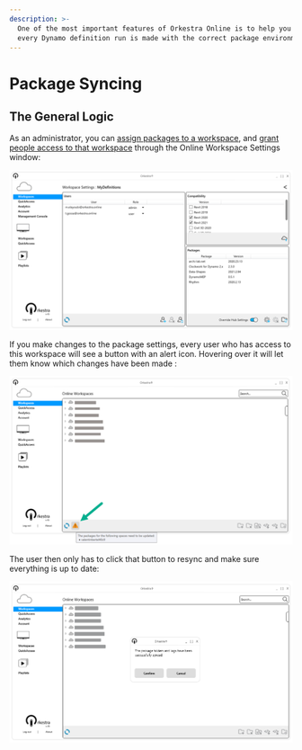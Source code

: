 ```yaml
---
description: >-
  One of the most important features of Orkestra Online is to help you make sure
  every Dynamo definition run is made with the correct package environment.
---
```


# Package Syncing

## The General Logic

As an administrator, you can [assign packages to a workspace](what-is-a-workspace.md#package-settings), and [grant people access to that workspace](what-is-a-workspace.md#add-users-to-the-workspace) through the Online Workspace Settings window:

![](../.gitbook/assets/wsSettingswindow.png)

If you make changes to the package settings, every user who has access to this workspace will see a button with an alert icon. Hovering over it will let them know which changes have been made :

![Package Update Alert in the Desktop App](<../.gitbook/assets/image (1).png>)

The user then only has to click that button to resync and make sure everything is up to date:

![](../.gitbook/assets/image.png)
